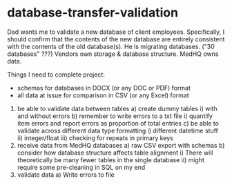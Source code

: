# database-transfer-validation

Dad wants me to validate a new database of client employees.
    Specifically, I should confirm that the contents of the new database are entirely consistent with the contents of the old database(s).
He is migrating databases. ("30 databases" ???)
Vendors own storage & database structure. MedHQ owns data.

Things I need to complete project:
- schemas for databases in DOCX (or any DOC or PDF) format
- all data at issue for comparison in CSV (or any Excel) format

1) be able to validate data between tables
    a) create dummy tables
        i) with and without errors
    b) remember to write errors to a txt file
        i) quantify item errors and report errors as proportion of total entries
    c) be able to validate across different data type formatting
        i) different datetime stuff
        ii) integer/float
        iii) checking for repeats in primary keys
2) receive data from MedHQ databases
    a) raw CSV export with schemas
    b) consider how database structure affects table alignment
        i) There will theoretically be many fewer tables in the single database
        ii) might require some pre-cleaning in SQL on my end
3) validate data
    a) Write errors to file
